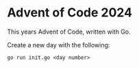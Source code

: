 # Advent of Code 2024

This years Advent of Code, written with Go.

Create a new day with the following:

```
go run init.go <day number>
```
